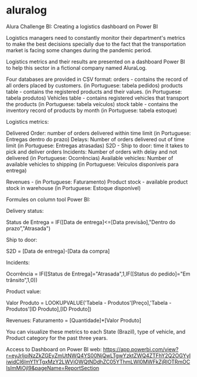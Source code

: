 # aluralog
Alura Challenge BI: Creating a logistics dashboard on Power BI


Logistics managers need to constantly monitor their department's metrics to make the best decisions specially due to the fact that the transportation market is facing some changes during the pandemic period.


Logistics metrics and their results are presented on a dashboard Power BI to help this sector in a fictional company named AluraLog.

Four databases are provided in CSV format:
orders - contains the record of all orders placed by customers. (in Portuguese: tabela pedidos)
products table - contains the registered products and their values.  (in Portuguese: tabela produtos)
Vehicles table - contains registered vehicles that transport the products  (in Portuguese: tabela veículos)
stock table - contains the inventory record of products by month  (in Portuguese: tabela estoque)

Logistics metrics:

Delivered Order: number of orders delivered within time limit (in Portuguese: Entregas dentro do prazo)
Delays: Number of orders delivered out of time limit (in Portuguese: Entregas atrasadas)
S2D - Ship to door: time it takes to pick and deliver orders
Incidents: Number of orders with delay and not delivered (in Portuguese: Ocorrências)
Available vehicles: Number of available vehicles to shipping (in Portuguese: Veículos disponíveis para entrega)

Revenues - (in Portuguese: Faturamento)
Product stock -  available product stock in warehouse (in Portuguese: Estoque disponível)



Formules on column tool Power BI:

Delivery status: 

Status de Entrega = IF([Data de entrega]<=[Data previsão],"Dentro do prazo”,"Atrasada")


Ship to door: 

S2D = [Data de entrega]-[Data da compra]


Incidents: 

Ocorrência = IF([Status de Entrega]="Atrasada",1,IF([Status do pedido]="Em trânsito”,1,0))

Product value: 

Valor Produto = LOOKUPVALUE('Tabela - Produtos'[Preço],'Tabela - Produtos'[ID Produto],[ID Produto])

Revenues:
Faturamento = [Quantidade]*[Valor Produto]



You can visualize these metrics to each State (Brazil), type of vehicle, and Product category for the past three years. 

Access to Dashboard on Power BI web:  https://app.powerbi.com/view?r=eyJrIjoiNzZkZGEyZmUtNWQ4YS00NjQwLTgwYzktZWQ4ZTFhY2Q2OGYyIiwidCI6ImY1YTgxMzY2LWVjOWQtNDdhZC05YThmLWI0MWFkZjRlOTRmOCIsImMiOjl9&pageName=ReportSection
